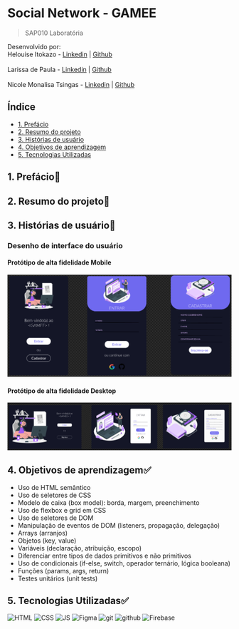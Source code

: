 # Social Network - GAMEE
>SAP010 Laboratória

Desenvolvido por:
  <br>
  Helouise Itokazo - [Linkedin](https://www.linkedin.com/in/helou%C3%ADse-itokazo-749778132/) |
   [Github](https://github.com/HelouiseItokazo)
  <br>
  <br>
  Larissa de Paula - [Linkedin]() |
   [Github](https://github.com/laridepaula)
  <br>
  <br>
  Nicole Monalisa Tsingas - [Linkedin](https://www.linkedin.com/in/nicole-tsingas-2079b218b/) |
   [Github](https://github.com/nicoletsingas)
  <br>


## Índice

* [1. Prefácio](#1-prefácio)
* [2. Resumo do projeto](#2-resumo-do-projeto)
* [3. Histórias de usuário](#3-histórias-de-usuario)
* [4. Objetivos de aprendizagem](#4-objetivos-de-aprendizagem)
* [5. Tecnologias Utilizadas](#5-tecnologias-utilizadas)


## 1. Prefácio🤩


## 2. Resumo do projeto📝



## 3. Histórias de usuário📝

### Desenho de interface do usuário

#### Protótipo de alta fidelidade Mobile
![prototipo-mobile](./src/images/prototipo-mobile.png)

#### Protótipo de alta fidelidade Desktop
![prototipo-mobile](./src/images/prototipo-desktop.png)

## 4. Objetivos de aprendizagem✅

<ul>
  <li>Uso de HTML semântico</li> 
  <li>Uso de seletores de CSS</li> 
  <li>Modelo de caixa (box model): borda, margem, preenchimento</li>  
  <li>Uso de flexbox e grid em CSS</li> 
  <li>Uso de seletores de DOM</li> 
  <li>Manipulação de eventos de DOM (listeners, propagação, delegação)</li> 
  <li>Arrays (arranjos)</li> 
  <li>Objetos (key, value)</li> 
  <li>Variáveis (declaração, atribuição, escopo)</li> 
  <li>Diferenciar entre tipos de dados primitivos e não primitivos</li> 
  <li>Uso de condicionais (if-else, switch, operador ternário, lógica booleana)</li> 
  <li>Funções (params, args, return)</li> 
  <li>Testes unitários (unit tests)</li> 
</ul>


## 5. Tecnologias Utilizadas✅ 
<img alt="HTML" height="50" src="https://cdn2.iconfinder.com/data/icons/designer-skills/128/code-programming-html-markup-develop-layout-language-512.png">
<img alt="CSS" height="50" src="https://cdn2.iconfinder.com/data/icons/designer-skills/128/code-programming-css-style-develop-layout-language-512.png">
<img alt="JS" height="50" src="https://cdn2.iconfinder.com/data/icons/designer-skills/128/code-programming-javascript-software-develop-command-language-256.png">
<img alt="Figma" height="45" src="https://cdn4.iconfinder.com/data/icons/logos-brands-in-colors/3000/figma-logo-256.png"/>
<img alt="git" height="40" src="https://cdn3.iconfinder.com/data/icons/social-media-2169/24/social_media_social_media_logo_git-256.png"/>
<img alt="github" height="45" src="https://cdn1.iconfinder.com/data/icons/unicons-line-vol-3/24/github-256.png"/>
<img alt="Firebase" height="40" width="40" src="https://www.vectorlogo.zone/logos/firebase/firebase-icon.svg"/>